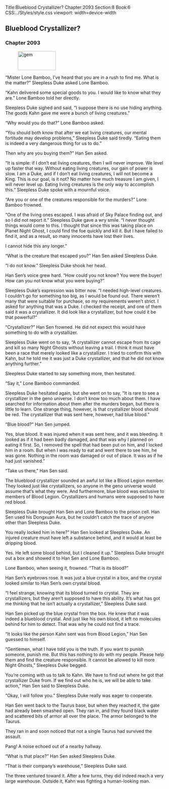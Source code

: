 Title:Blueblood Crystallizer? 
Chapter:2093 
Section:8 
Book:6 
CSS:../Styles/style.css 
viewport: width=device-width
  
## Blueblood Crystallizer?
### Chapter 2093 
<figure>
	<img src="../Images/gem.gif" alt="gem" id="gem" width="120" height="60" />
</figure>
  

  
  “Mister Lone Bamboo, I’ve heard that you are in a rush to find me. What is the matter?” Sleepless Duke asked Lone Bamboo.

“Kahn delivered some special goods to you. I would like to know what they are.” Lone Bamboo told her directly.

Sleepless Duke sighed and said, “I suppose there is no use hiding anything. The goods Kahn gave me were a bunch of living creatures.”

“Why would you do that?” Lone Bamboo asked.

“You should both know that after we eat living creatures, our mental fortitude may develop problems,” Sleepless Duke said tiredly. “Eating them is indeed a very dangerous thing for us to do.”

Then why are you buying them?” Han Sen asked.

“It is simple: if I don’t eat living creatures, then I will never improve. We level up faster that way. Without eating living creatures, our gain of power is slow. I am a Duke, and if I don’t eat living creatures, I will not become a King. This is our goal, is it not? No matter how much treasure I am given, I will never level up. Eating living creatures is the only way to accomplish this.” Sleepless Duke spoke with a mournful voice.

“Are you or one of the creatures responsible for the murders?” Lone Bamboo frowned.

“One of the living ones escaped. I was afraid of Sky Palace finding out, and so I did not report it.” Sleepless Duke gave a wry smile. “I never thought things would come to this. I thought that since this was taking place on Planet Night Ghost, I could find the foe quickly and kill it. But I have failed to find it, and as a result, so many innocents have lost their lives.

I cannot hide this any longer.”

“What is the creature that escaped you?” Han Sen asked Sleepless Duke.

“I do not know.” Sleepless Duke shook her head.

Han Sen’s voice grew hard. “How could you not know? You were the buyer! How can you not know what you were buying?”

Sleepless Duke’s expression was bitter now. “I needed high-level creatures. I couldn’t go for something too big, as I would be found out. There weren’t many that were suitable for purchase, so my requirements weren’t strict. I asked for anything that was a Duke. I checked the receipt, and one of them said it was a crystallizer. It did look like a crystallizer, but how could it be that powerful?”

“Crystallizer?” Han Sen frowned. He did not expect this would have something to do with a crystallizer.

Sleepless Duke went on to say, “A crystallizer cannot escape from its cage and kill so many Night Ghosts without leaving a trail. I think it must have been a race that merely looked like a crystallizer. I tried to confirm this with Kahn, but he told me it was just a Duke crystallizer, and that he did not know anything further.”

Sleepless Duke started to say something more, then hesitated.

“Say it,” Lone Bamboo commanded.

Sleepless Duke hesitated again, but she went on to say, “It is rare to see a crystallizer in the geno universe. I don’t know too much about them. I have searched for information about them after the murders began, but there is little to learn. One strange thing, however, is that crystallizer blood should be red. The crystallizer that was sent here, however, had blue blood.”

“Blue blood?” Han Sen jumped.

Yes, blue blood. It was injured when it was sent here, and it was bleeding. It looked as if it had been badly damaged, and that was why I planned on eating it first. So, I removed the spell that had been put on him, and I locked him in a room. But when I was ready to eat and went there to see him, he was gone. Nothing in the room was damaged or out of place. It was as if he had just vanished.”

“Take us there,” Han Sen said.

The blueblood crystallizer sounded an awful lot like a Blood Legion member. They looked just like crystallizers, so anyone in the geno universe would assume that’s what they were. And furthermore, blue blood was exclusive to members of Blood Legion. Crystallizers and humans were supposed to have red blood.

Sleepless Duke brought Han Sen and Lone Bamboo to the prison cell. Han Sen used his Dongxuan Aura, but he couldn’t catch the trace of anyone other than Sleepless Duke.

You really locked him in here?” Han Sen looked at Sleepless Duke. An injured creature must have left a substance behind, and it would at least be dripping blood.

Yes. He left some blood behind, but I cleaned it up.” Sleepless Duke brought out a box and showed it to Han Sen and Lone Bamboo.

Lone Bamboo, when seeing it, frowned. “That is its blood?”

Han Sen’s eyebrows rose. It was just a blue crystal in a box, and the crystal looked similar to Han Sen’s own crystal blood.

“I feel strange, knowing that its blood turned to crystal. They are crystallizers, but they aren’t supposed to have this ability. It’s what has got me thinking that he isn’t actually a crystallizer,” Sleepless Duke said.

Han Sen picked up the blue crystal from the box. He knew that it was indeed a blueblood crystal. And just like his own blood, it left no molecules behind for him to detect. That was why he could not find a trace.

“It looks like the person Kahn sent was from Blood Legion,” Han Sen guessed to himself.

“Gentlemen, what I have told you is the truth. If you want to punish someone, punish me. But this has nothing to do with my people. Please help them and find the creature responsible. It cannot be allowed to kill more Night Ghosts,” Sleepless Duke begged.

You’re coming with us to talk to Kahn. We have to find out where he got that crystallizer Duke from. If we find out who he is, we will be able to take action,” Han Sen said to Sleepless Duke.

“Okay, I will follow you.” Sleepless Duke really was eager to cooperate.

Han Sen went back to the Taurus base, but when they reached it, the gate had already been smashed open. They ran in, and they found black water and scattered bits of armor all over the place. The armor belonged to the Taurus.

They ran in and soon noticed that not a single Taurus had survived the assault.

Pang! A noise echoed out of a nearby hallway.

“What is that place?” Han Sen asked Sleepless Duke.

“That is their company’s warehouse,” Sleepless Duke said.

The three ventured toward it. After a few turns, they did indeed reach a very large warehouse. Outside it, Kahn was fighting a human-looking man.
